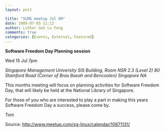 ```yaml
---
layout: post

title: "SLMG meetup Jul 09"
date: 2009-07-05 11:12
author: Luther Goh Lu Feng
comments: true
categories: [Events, External, Featured]
---
```

<strong>Software Freedom Day Planning session</strong>

Wed 15 Jul 7pm

<em>    Singapore Management University
    SIS Building, Room NSR 2.3 (Level 2)
    80 Stamford Road (Corner of Bras Basah and Bencoolen)
    Singapore NA </em>

This months meeting will focus on planning activities for Software Freedom Day, that will likely be held at the National Library of Singapore.

For those of you who are interested to play a part in making this years Software Freedom Day a success, please come by.

Tom

Source: <a href="http://www.meetup.com/sg-linux/calendar/10671131/">http://www.meetup.com/sg-linux/calendar/10671131/</a>
